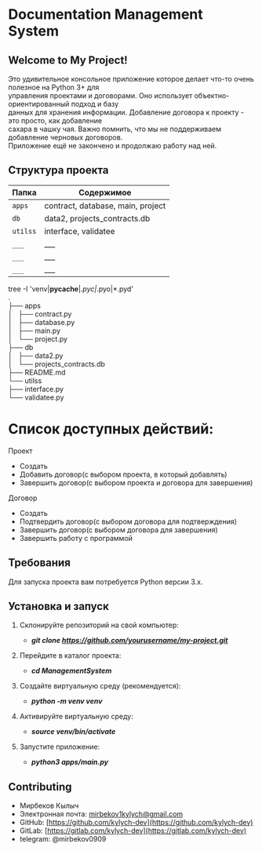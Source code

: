 # Documentation Management System

## Welcome to My Project! 
Это удивительное консольное приложение которое делает что-то очень полезное на Python 3+ для<br> 
управления проектами и договорами. Оно использует объектно-ориентированный подход и базу<br>
данных для хранения информации. Добавление договора к проекту - это просто, как добавление<br>
сахара в чашку чая. Важно помнить, что мы не поддерживаем добавление черновых договоров.<br>
Приложение ещё не закончено и продолжаю работу над ней.<br>

## Структура проекта

| Папка    | Содержимое                        |
|----------|-----------------------------------|
| `apps`   | contract, database, main, project |
| `db`     | data2, projects_contracts.db      |
| `utilss` | interface, validatee              |
| `___`    | ___                               |
| `___`    | ___                               |
| `___`    | ___                               |

 tree -I 'venv|__pycache__|*.pyc|*.pyo|*.pyd'<br>
.<br>
├── apps<br>
│   ├── contract.py<br>
│   ├── database.py<br>
│   ├── main.py<br>
│   └── project.py<br>
├── db<br>
│   ├── data2.py<br>
│   └── projects_contracts.db<br>
├── README.md<br>
└── utilss<br>
    ├── interface.py<br>
    └── validatee.py<br>


# Список доступных действий:<br>
Проект<br>
- Создать<br>
- Добавить договор(с выбором проекта, в который добавлять)<br>
- Завершить договор(с выбором проекта и договора для завершения)<br>

Договор<br>
- Создать<br>
- Подтвердить договор(с выбором договора для подтверждения)<br>
- Завершить договор(с выбором договора для завершения)<br>
- Завершить работу с программой<br>


## Требования

Для запуска проекта вам потребуется Python версии 3.x. 

## Установка и запуск

1. Склонируйте репозиторий на свой компьютер:

    + ***git clone https://github.com/yourusername/my-project.git***

2. Перейдите в каталог проекта:

   + ***cd ManagementSystem***

3. Создайте виртуальную среду (рекомендуется):

   + ***python -m venv venv***

4. Активируйте виртуальную среду:
   
   + ***source venv/bin/activate***

5. Запустите приложение:

   + ***python3 apps/main.py***


## Contributing

* Мирбеков Кылыч
* Электронная почта: mirbekov1kylych@gmail.com
* GitHub: [https://github.com/kylych-dev](https://github.com/kylych-dev)
* GitLab: [https://gitlab.com/kylych-dev](https://gitlab.com/kylych-dev)
* telegram: @mirbekov0909